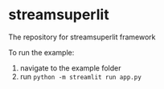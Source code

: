 # streamsuperlit

The repository for streamsuperlit framework

To run the example:
1. navigate to the example folder
2. run `python -m streamlit run app.py`